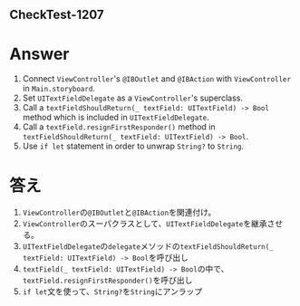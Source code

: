 ## CheckTest-1207

# Answer
1. Connect `ViewController`'s `@IBOutlet` and `@IBAction` with `ViewController` in `Main.storyboard`.
2. Set `UITextFieldDelegate` as a `ViewController`'s superclass.
3. Call a `textFieldShouldReturn(_ textField: UITextField) -> Bool` method which is included in `UITextFieldDelegate`.
4. Call a `textField.resignFirstResponder()` method in `textFieldShouldReturn(_ textField: UITextField) -> Bool`.
5. Use `if let` statement in order to unwrap `String?` to `String`.

# 答え
1. `ViewController`の`@IBOutlet`と`@IBAction`を関連付け。
2. `ViewController`のスーパクラスとして、`UITextFieldDelegate`を継承させる。
3. `UITextFieldDelegate`の`delegate`メソッドの`textFieldShouldReturn(_ textField: UITextField) -> Bool`を呼び出し
4. `textField(_ textField: UITextField) -> Bool`の中で、`textField.resignFirstResponder()`を呼び出し
5. `if let`文を使って、`String?`を`String`にアンラップ
